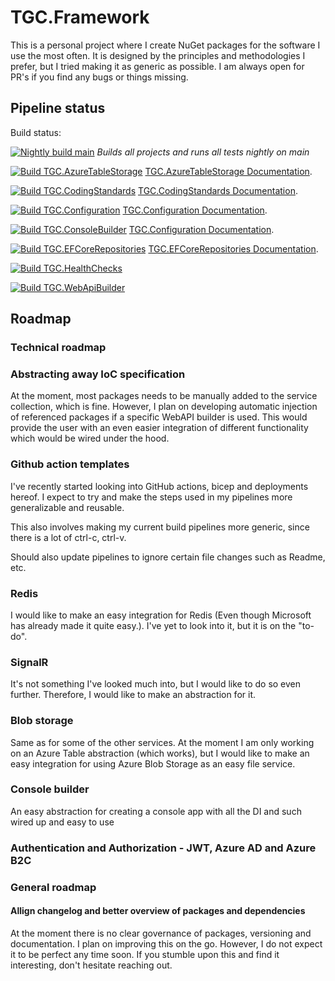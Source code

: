 # TGC.Framework

This is a personal project where I create NuGet packages for the software I use the most often. It is designed by the principles and methodologies I prefer, but I tried making it as generic as possible. I am always open for PR's if you find any bugs or things missing.

## Pipeline status
Build status:

[![Nightly build main](https://github.com/aatrisgn/TGC.Framework/actions/workflows/NightlyBuild.yml/badge.svg)](https://github.com/aatrisgn/TGC.Framework/actions/workflows/NightlyBuild.yml)
*Builds all projects and runs all tests nightly on main*

[![Build TGC.AzureTableStorage](https://github.com/aatrisgn/TGC.Framework/actions/workflows/TGC.AzureTableStorage.yml/badge.svg)](https://github.com/aatrisgn/TGC.Framework/actions/workflows/TGC.AzureTableStorage.yml)
[TGC.AzureTableStorage Documentation](https://github.com/aatrisgn/TGC.Framework/blob/main/src/AzureTableStorage/TGC.AzureTableStorage/README.md).

[![Build TGC.CodingStandards](https://github.com/aatrisgn/TGC.Framework/actions/workflows/TGC.CSharpCodingStandards.yml/badge.svg)](https://github.com/aatrisgn/TGC.Framework/actions/workflows/TGC.CSharpCodingStandards.yml)
[TGC.CodingStandards Documentation](https://github.com/aatrisgn/TGC.Framework/blob/main/src/CSharpCodingStandards/TGC.CSharpCodingStandards/README.md).

[![Build TGC.Configuration](https://github.com/aatrisgn/TGC.Framework/actions/workflows/TGC.Configuration.yml/badge.svg)](https://github.com/aatrisgn/TGC.Framework/actions/workflows/TGC.Configuration.yml)
[TGC.Configuration Documentation](https://github.com/aatrisgn/TGC.Framework/blob/main/src/Configuration/TGC.Configuration/README.md).

[![Build TGC.ConsoleBuilder](https://github.com/aatrisgn/TGC.Framework/actions/workflows/TGC.ConsoleBuilder.yml/badge.svg)](https://github.com/aatrisgn/TGC.Framework/actions/workflows/TGC.ConsoleBuilder.yml)
[TGC.Configuration Documentation](https://github.com/aatrisgn/TGC.Framework/blob/main/src/ConsoleBuilder/TGC.ConsoleBuilder/README.md).

[![Build TGC.EFCoreRepositories](https://github.com/aatrisgn/TGC.Framework/actions/workflows/TGC.EFCoreRepositories.yml/badge.svg)](https://github.com/aatrisgn/TGC.Framework/actions/workflows/TGC.EFCoreRepositories.yml)
[TGC.EFCoreRepositories Documentation](https://github.com/aatrisgn/TGC.Framework/blob/main/src/EFCoreRepositories/TGC.EFCoreRepositories/README.md).

[![Build TGC.HealthChecks](https://github.com/aatrisgn/TGC.Framework/actions/workflows/TGC.HealthChecks.yml/badge.svg)](https://github.com/aatrisgn/TGC.Framework/actions/workflows/TGC.HealthChecks.yml)

[![Build TGC.WebApiBuilder](https://github.com/aatrisgn/TGC.Framework/actions/workflows/TGC.WebApiBuilder.yml/badge.svg)](https://github.com/aatrisgn/TGC.Framework/actions/workflows/TGC.WebApiBuilder.yml)

## Roadmap

### Technical roadmap

### Abstracting away IoC specification
At the moment, most packages needs to be manually added to the service collection, which is fine. However, I plan on developing automatic injection of referenced packages if a specific WebAPI builder is used. This would provide the user with an even easier integration of different functionality which would be wired under the hood.

### Github action templates
I've recently started looking into GitHub actions, bicep and deployments hereof. I expect to try and make the steps used in my pipelines more generalizable and reusable.

This also involves making my current build pipelines more generic, since there is a lot of ctrl-c, ctrl-v.

Should also update pipelines to ignore certain file changes such as Readme, etc.

### Redis
I would like to make an easy integration for Redis (Even though Microsoft has already made it quite easy.). I've yet to look into it, but it is on the "to-do".

### SignalR
It's not something I've looked much into, but I would like to do so even further. Therefore, I would like to make an abstraction for it.

### Blob storage
Same as for some of the other services. At the moment I am only working on an Azure Table abstraction (which works), but I would like to make an easy integration for using Azure Blob Storage as an easy file service.

### Console builder
An easy abstraction for creating a console app with all the DI and such wired up and easy to use

### Authentication and Authorization - JWT, Azure AD and Azure B2C

### General roadmap

#### Allign changelog and better overview of packages and dependencies
At the moment there is no clear governance of packages, versioning and documentation. I plan on improving this on the go. However, I do not expect it to be perfect any time soon. If you stumble upon this and find it interesting, don't hesitate reaching out.